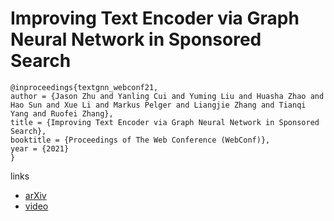 # Improving Text Encoder via Graph Neural Network in Sponsored Search

```
@inproceedings{textgnn_webconf21,
author = {Jason Zhu and Yanling Cui and Yuming Liu and Huasha Zhao and Hao Sun and Xue Li and Markus Pelger and Liangjie Zhang and Tianqi Yang and Ruofei Zhang},
title = {Improving Text Encoder via Graph Neural Network in Sponsored Search},
booktitle = {Proceedings of The Web Conference (WebConf)},
year = {2021}
}
```

links
- [arXiv](https://arxiv.org/abs/2101.06323)
- [video](https://www.youtube.com/watch?v=5WHibS69MVA)